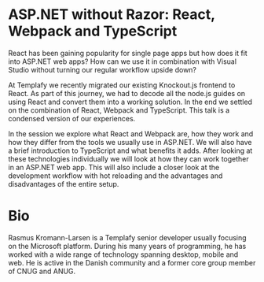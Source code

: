 # ASP.NET without Razor: React, Webpack and TypeScript

React has been gaining popularity for single page apps but how does it fit into ASP.NET web apps? How can we use it in combination with Visual Studio without turning our regular workflow upside down?

At Templafy we recently migrated our existing Knockout.js frontend to React. As part of this journey, we had to decode all the node.js guides on using React and convert them into a working solution. In the end we settled on the combination of React, Webpack and TypeScript. This talk is a condensed version of our experiences.

In the session we explore what React and Webpack are, how they work and how they differ from the tools we usually use in ASP.NET. We will also have a brief introduction to TypeScript and what benefits it adds. After looking at these technologies individually we will look at how they can work together in an ASP.NET web app. This will also include a closer look at the development workflow with hot reloading and the advantages and disadvantages of the entire setup.

# Bio

Rasmus Kromann-Larsen is a Templafy senior developer usually focusing on the Microsoft platform. During his many years of programming, he has worked with a wide range of technology spanning desktop, mobile and web. He is active in the Danish community and a former core group member of CNUG and ANUG.